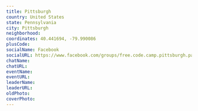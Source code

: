 ```yaml
---
title: Pittsburgh
country: United States
state: Pennsylvania
city: Pittsburgh
neighborhood: 
coordinates: 40.441694, -79.990086
plusCode:
socialName: Facebook
socialURL: https://www.facebook.com/groups/free.code.camp.pittsburgh.pa
chatName:
chatURL:
eventName:
eventURL:
leaderName:
leaderURL:
oldPhoto: 
coverPhoto:
---
```

